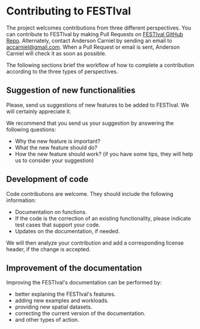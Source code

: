 # Contributing to FESTIval

The project welcomes contributions from three different perspectives. You can contribute to FESTIval by making Pull Requests on [FESTIval GitHub Repo](https://github.com/accarniel/FESTIval). Alternately, contact Anderson Carniel by sending an email to <accarniel@gmail.com>. When a Pull Request or email is sent, Anderson Carniel will check it as soon as possible. 

The following sections brief the workflow of how to complete a contribution according to the three types of perspectives.

## Suggestion of new functionalities

Please, send us suggestions of new features to be added to FESTIval. We will certainly appreciate it.

We recommend that you send us your suggestion by answering the following questions:

* Why the new feature is important?
* What the new feature should do?
* How the new feature should work? (if you have some tips, they will help us to consider your suggestion)

## Development of code

Code contributions are welcome. They should include the following information:

* Documentation on functions.
* If the code is the correction of an existing functionality, please indicate test cases that support your code.
* Updates on the documentation, if needed.

We will then analyze your contribution and add a corresponding license header, if the change is accepted.

## Improvement of the documentation

Improving the FESTIval's documentation can be performed by:

* better explaning the FESTIval's features.
* adding new examples and workloads.
* providing new spatial datasets.
* correcting the current version of the documentation.
* and other types of action.